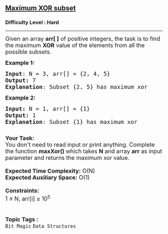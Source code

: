 <h2><a href="https://www.geeksforgeeks.org/problems/maximum-xor-subset0715/1?page=8&difficulty=Hard&sortBy=submissions">Maximum XOR subset</a></h2><h3>Difficulty Level : Hard</h3><hr><div class="problems_problem_content__Xm_eO"><p><span style="font-size:18px">Given an array <strong>arr[ ]</strong>&nbsp;of positive integers, the task is to find the maximum <strong>XOR</strong> value of the elements from all the possible subsets.</span></p>

<p><span style="font-size:18px"><strong>Example 1:</strong></span></p>

<pre><span style="font-size:18px"><strong>Input</strong>: N = 3, arr[] = {2, 4, 5}
<strong>Output:</strong> 7
<strong>Explanation</strong>: Subset {2, 5} has maximum xor
</span></pre>

<p><span style="font-size:18px"><strong>Example 2:</strong></span></p>

<pre><span style="font-size:18px"><strong>Input: </strong>N = 1, arr[] = {1}
<strong>Output: </strong>1
<strong>Explanation</strong>: Subset {1} has maximum xor</span></pre>

<p><br>
<span style="font-size:18px"><strong>Your Task:&nbsp;&nbsp;</strong><br>
You don't need to read input or print anything. Complete the function <strong>maxXor()&nbsp;</strong>which takes <strong>N</strong> and array <strong>arr</strong> as input parameter and returns the maximum xor value.<br>
<br>
<strong>Expected Time Complexity:</strong> O(N)<br>
<strong>Expected Auxiliary Space:</strong> O(1)<br>
<br>
<strong>Constraints:</strong><br>
1 ≤ N, arr[i] ≤ 10<sup>5</sup></span></p>
</div><br><p><span style=font-size:18px><strong>Topic Tags : </strong><br><code>Bit Magic</code>&nbsp;<code>Data Structures</code>&nbsp;